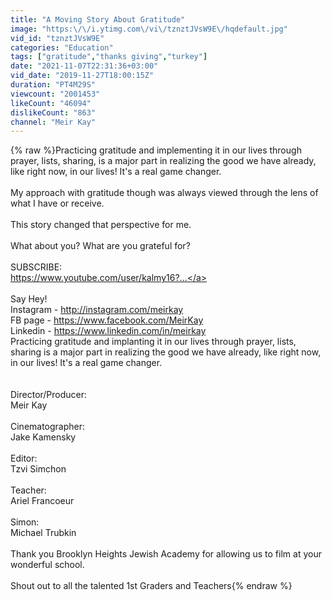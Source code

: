 ```yaml
---
title: "A Moving Story About Gratitude"
image: "https:\/\/i.ytimg.com\/vi\/tznztJVsW9E\/hqdefault.jpg"
vid_id: "tznztJVsW9E"
categories: "Education"
tags: ["gratitude","thanks giving","turkey"]
date: "2021-11-07T22:31:36+03:00"
vid_date: "2019-11-27T18:00:15Z"
duration: "PT4M29S"
viewcount: "2001453"
likeCount: "46094"
dislikeCount: "863"
channel: "Meir Kay"
---
```

{% raw %}Practicing gratitude and implementing it in our lives through prayer, lists, sharing, is a major part in realizing the good we have already, like right now, in our lives! It's a real game changer.<br /><br />My approach with gratitude though was always viewed through the lens of what I have or receive.<br /><br />This story changed that perspective for me.<br /><br />What about you? What are you grateful for? <br /><br />SUBSCRIBE:<br /><a rel="nofollow" target="blank" href="https://www.youtube.com/user/kalmy16?...">https://www.youtube.com/user/kalmy16?...</a><br /><br />Say Hey!<br />Instagram - <a rel="nofollow" target="blank" href="http://instagram.com/meirkay">http://instagram.com/meirkay</a><br />FB page - <a rel="nofollow" target="blank" href="https://www.facebook.com/MeirKay">https://www.facebook.com/MeirKay</a><br />Linkedin - <a rel="nofollow" target="blank" href="https://www.linkedin.com/in/meirkay">https://www.linkedin.com/in/meirkay</a><br />Practicing gratitude and implanting it in our lives through prayer, lists, sharing is a major part in realizing the good we have already, like right now, in our lives! It's a real game changer.<br /><br /><br />Director/Producer:<br />Meir Kay<br /><br />Cinematographer:<br />Jake Kamensky<br /><br />Editor:<br />Tzvi Simchon <br /><br />Teacher:<br />Ariel Francoeur <br /><br />Simon:<br /> Michael Trubkin<br /><br />Thank you Brooklyn Heights Jewish Academy for allowing us to film at your wonderful school.<br /><br />Shout out to all the talented 1st Graders and Teachers{% endraw %}
